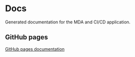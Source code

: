 # Docs
Generated documentation for the MDA and CI/CD application.

## GitHub pages
[GitHub pages documentation](https://hrsFire.github.io/docs/)
